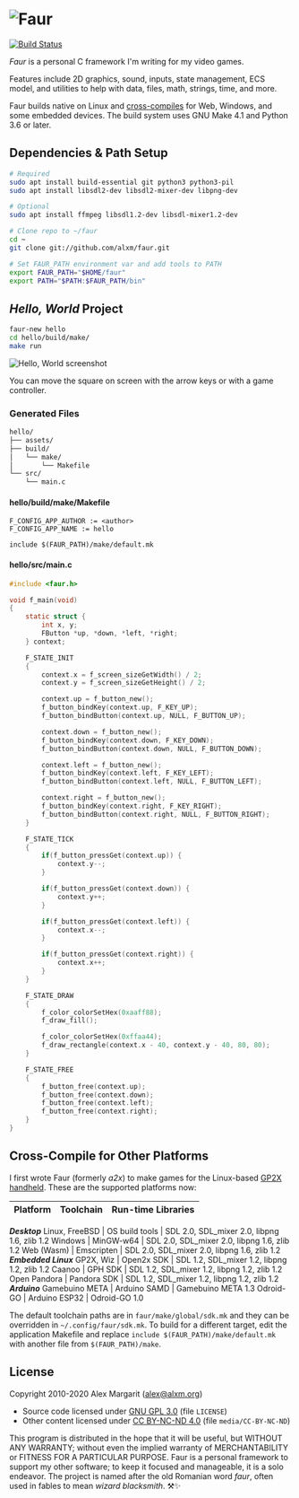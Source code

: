 # ![Faur](./media/faur.png "Faur")

[![Build Status](https://travis-ci.org/alxm/faur.svg?branch=master)](https://travis-ci.org/alxm/faur)

*Faur* is a personal C framework I'm writing for my video games.

Features include 2D graphics, sound, inputs, state management, ECS model, and utilities to help with data, files, math, strings, time, and more.

Faur builds native on Linux and [cross-compiles](#cross-compile-for-other-platforms) for Web, Windows, and some embedded devices. The build system uses GNU Make 4.1 and Python 3.6 or later.

## Dependencies & Path Setup

```sh
# Required
sudo apt install build-essential git python3 python3-pil
sudo apt install libsdl2-dev libsdl2-mixer-dev libpng-dev

# Optional
sudo apt install ffmpeg libsdl1.2-dev libsdl-mixer1.2-dev

# Clone repo to ~/faur
cd ~
git clone git://github.com/alxm/faur.git

# Set FAUR_PATH environment var and add tools to PATH
export FAUR_PATH="$HOME/faur"
export PATH="$PATH:$FAUR_PATH/bin"
```

## *Hello, World* Project

```sh
faur-new hello
cd hello/build/make/
make run
```

![Hello, World screenshot](./media/hello.gif "Hello, World screenshot")

You can move the square on screen with the arrow keys or with a game controller.

### Generated Files

```sh
hello/
├── assets/
├── build/
│   └── make/
│       └── Makefile
└── src/
    └── main.c
```

#### hello/build/make/Makefile

```make
F_CONFIG_APP_AUTHOR := <author>
F_CONFIG_APP_NAME := hello

include $(FAUR_PATH)/make/default.mk
```

#### hello/src/main.c

```c
#include <faur.h>

void f_main(void)
{
    static struct {
        int x, y;
        FButton *up, *down, *left, *right;
    } context;

    F_STATE_INIT
    {
        context.x = f_screen_sizeGetWidth() / 2;
        context.y = f_screen_sizeGetHeight() / 2;

        context.up = f_button_new();
        f_button_bindKey(context.up, F_KEY_UP);
        f_button_bindButton(context.up, NULL, F_BUTTON_UP);

        context.down = f_button_new();
        f_button_bindKey(context.down, F_KEY_DOWN);
        f_button_bindButton(context.down, NULL, F_BUTTON_DOWN);

        context.left = f_button_new();
        f_button_bindKey(context.left, F_KEY_LEFT);
        f_button_bindButton(context.left, NULL, F_BUTTON_LEFT);

        context.right = f_button_new();
        f_button_bindKey(context.right, F_KEY_RIGHT);
        f_button_bindButton(context.right, NULL, F_BUTTON_RIGHT);
    }

    F_STATE_TICK
    {
        if(f_button_pressGet(context.up)) {
            context.y--;
        }

        if(f_button_pressGet(context.down)) {
            context.y++;
        }

        if(f_button_pressGet(context.left)) {
            context.x--;
        }

        if(f_button_pressGet(context.right)) {
            context.x++;
        }
    }

    F_STATE_DRAW
    {
        f_color_colorSetHex(0xaaff88);
        f_draw_fill();

        f_color_colorSetHex(0xffaa44);
        f_draw_rectangle(context.x - 40, context.y - 40, 80, 80);
    }

    F_STATE_FREE
    {
        f_button_free(context.up);
        f_button_free(context.down);
        f_button_free(context.left);
        f_button_free(context.right);
    }
}
```

## Cross-Compile for Other Platforms

I first wrote Faur (formerly *a2x*) to make games for the Linux-based [GP2X handheld](https://www.alxm.org/games/gamepark.html). These are the supported platforms now:

Platform | Toolchain | Run-time Libraries
--- | --- | ---
***Desktop***
Linux, FreeBSD | OS build tools | SDL 2.0, SDL_mixer 2.0, libpng 1.6, zlib 1.2
Windows | MinGW-w64 | SDL 2.0, SDL_mixer 2.0, libpng 1.6, zlib 1.2
Web (Wasm) | Emscripten | SDL 2.0, SDL_mixer 2.0, libpng 1.6, zlib 1.2
***Embedded Linux***
GP2X, Wiz | Open2x SDK | SDL 1.2, SDL_mixer 1.2, libpng 1.2, zlib 1.2
Caanoo | GPH SDK | SDL 1.2, SDL_mixer 1.2, libpng 1.2, zlib 1.2
Open Pandora | Pandora SDK | SDL 1.2, SDL_mixer 1.2, libpng 1.2, zlib 1.2
***Arduino***
Gamebuino META | Arduino SAMD | Gamebuino META 1.3
Odroid-GO | Arduino ESP32 | Odroid-GO 1.0

The default toolchain paths are in `faur/make/global/sdk.mk` and they can be overridden in `~/.config/faur/sdk.mk`. To build for a different target, edit the application Makefile and replace `include $(FAUR_PATH)/make/default.mk` with another file from `$(FAUR_PATH)/make`.

## License

Copyright 2010-2020 Alex Margarit (alex@alxm.org)

* Source code licensed under [GNU GPL 3.0](https://www.gnu.org/licenses/gpl.html) (file `LICENSE`)
* Other content licensed under [CC BY-NC-ND 4.0](https://creativecommons.org/licenses/by-nc-nd/4.0/) (file `media/CC-BY-NC-ND`)

This program is distributed in the hope that it will be useful, but WITHOUT ANY WARRANTY; without even the implied warranty of MERCHANTABILITY or FITNESS FOR A PARTICULAR PURPOSE. Faur is a personal framework to support my other software; to keep it focused and manageable, it is a solo endeavor. The project is named after the old Romanian word *faur*, often used in fables to mean *wizard blacksmith*. ⚒️✨
